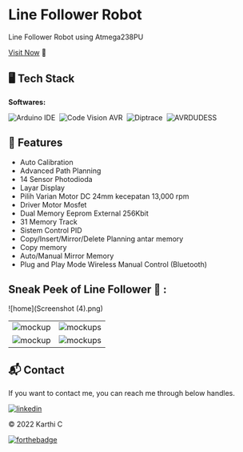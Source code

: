 # Line Follower Robot
Line Follower Robot using Atmega238PU

[Visit Now](https://instagramernstack.herokuapp.com/) 🚀

## 🖥️ Tech Stack
**Softwares:**

![Arduino IDE](https://img.shields.io/badge/Arduino%20IDE-20232A?style=for-the-badge&logo=Arduino&logoColor=61DAFB)&nbsp;
![Code Vision AVR](https://img.shields.io/badge/Code%20Vision%20AVR-CA4245?style=for-the-badge&logo=CodeVisionAVR&logoColor=white)&nbsp;
![Diptrace](https://img.shields.io/badge/Diptrace-593D88?style=for-the-badge&logo=Diptrace&logoColor=white)&nbsp;
![AVRDUDESS](https://img.shields.io/badge/AVRDUDESS-38B2AC?style=for-the-badge&logo=AVRDUDESS&logoColor=white)&nbsp;



## 🚀 Features
- Auto Calibration
- Advanced Path Planning
- 14 Sensor Photodioda
- Layar Display
- Pilih Varian Motor DC 24mm kecepatan 13,000 rpm
- Driver Motor Mosfet
- Dual Memory Eeprom External 256Kbit
- 31 Memory Track
- Sistem Control PID
- Copy/Insert/Mirror/Delete Planning antar memory
- Copy memory
- Auto/Manual Mirror Memory
- Plug and Play Mode Wireless Manual Control (Bluetooth)


## Sneak Peek of Line Follower 🙈 :
![home](Screenshot (4).png)

<table>
  <tr>
    <td><img src="https://user-images.githubusercontent.com/64949957/159116105-15b9425c-1fec-4a52-84ba-cf97eef93891.png" alt="mockup" /></td>
    <td><img src="https://user-images.githubusercontent.com/64949957/159116112-1c7dec3e-0f3a-45a8-83d3-6d6b9ee1d5de.png" alt="mockups" /></td>
  </tr>
  <tr>
    <td><img src="https://user-images.githubusercontent.com/64949957/159116115-46f15626-372d-4349-8ef4-a04a70600dcc.png" alt="mockup" /></td>
    <td><img src="https://user-images.githubusercontent.com/64949957/159116118-ac3d261b-eb50-4a7b-a8e6-cd1a0f5720de.png" alt="mockups" /></td>
  </tr>
</table>

<h2>📬 Contact</h2>

If you want to contact me, you can reach me through below handles.

[![linkedin](https://img.shields.io/badge/LinkedIn-0077B5?style=for-the-badge&logo=linkedin&logoColor=white)](https://www.linkedin.com/in/jigar-sable)

© 2022 Karthi C


[![forthebadge](https://forthebadge.com/images/badges/built-with-love.svg)](https://forthebadge.com)
